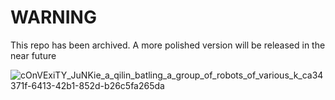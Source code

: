 # WARNING
This repo has been archived. A more polished version will be released in the near future

![cOnVExiTY_JuNKie_a_qilin_batling_a_group_of_robots_of_various_k_ca34371f-6413-42b1-852d-b26c5fa265da](https://github.com/qi-protocol/qilin/assets/63417973/13a423f8-5abb-4571-95e9-6124e5da2572)
